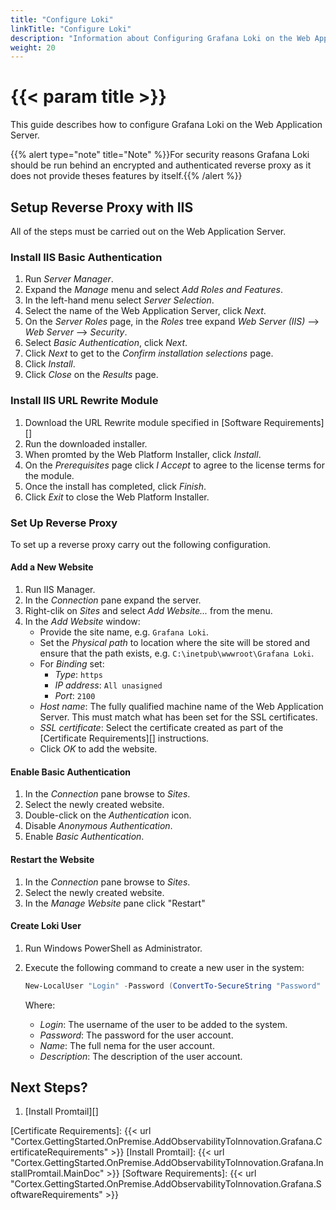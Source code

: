 ```yaml
---
title: "Configure Loki"
linkTitle: "Configure Loki"
description: "Information about Configuring Grafana Loki on the Web Application Server."
weight: 20
---
```


# {{< param title >}}

This guide describes how to configure Grafana Loki on the Web Application Server.

{{% alert type="note" title="Note" %}}For security reasons Grafana Loki should be run behind an encrypted and authenticated reverse proxy as it does not provide theses features by itself.{{% /alert %}}

## Setup Reverse Proxy with IIS

All of the steps must be carried out on the Web Application Server.

### Install IIS Basic Authentication

1. Run *Server Manager*.
1. Expand the *Manage* menu and select *Add Roles and Features*.
1. In the left-hand menu select *Server Selection*.
1. Select the name of the Web Application Server, click *Next*.
1. On the *Server Roles* page, in the *Roles* tree expand *Web Server (IIS)* --> *Web Server* --> *Security*.
1. Select *Basic Authentication*, click *Next*.
1. Click *Next* to get to the *Confirm installation selections* page.
1. Click *Install*.
1. Click *Close* on the *Results* page.

### Install IIS URL Rewrite Module

1. Download the URL Rewrite module specified in [Software Requirements][]
1. Run the downloaded installer.
1. When promted by the Web Platform Installer, click *Install*.
1. On the *Prerequisites* page click *I Accept* to agree to the license terms for the module.
1. Once the install has completed, click *Finish*.
1. Click *Exit* to close the Web Platform Installer.

### Set Up Reverse Proxy

To set up a reverse proxy carry out the following configuration.

#### Add a New Website

1. Run IIS Manager.
1. In the *Connection* pane expand the server.
1. Right-clik on *Sites* and select *Add Website...* from the menu.
1. In the *Add Website* window:
    - Provide the site name, e.g. `Grafana Loki`.
    - Set the *Physical path* to location where the site will be stored and ensure that the path exists, e.g. `C:\inetpub\wwwroot\Grafana Loki`.
    - For *Binding* set:
        - *Type*: `https`
        - *IP address*: `All unasigned`
        - *Port*: `2100`
    - *Host name*: The fully qualified machine name of the Web Application Server. This must match what has been set for the SSL certificates.
    - *SSL certificate*: Select the certificate created as part of the [Certificate Requirements][] instructions.
    - Click *OK* to add the website.

#### Enable Basic Authentication

1. In the *Connection* pane browse to *Sites*.
1. Select the newly created website.
1. Double-click on the *Authentication* icon.
1. Disable *Anonymous Authentication*.
1. Enable *Basic Authentication*.

#### Restart the Website

1. In the *Connection* pane browse to *Sites*.
1. Select the newly created website.
1. In the *Manage Website* pane click "Restart"

#### Create Loki User

1. Run Windows PowerShell as Administrator.
1. Execute the following command to create a new user in the system:

    ```Powershell
    New-LocalUser "Login" -Password (ConvertTo-SecureString "Password" -AsPlainText -force) -FullName "Name" -Description "Description" –PasswordNeverExpires
    ```

    Where:
    - *Login*: The username of the user to be added to the system.
    - *Password*: The password for the user account.
    - *Name*: The full nema for the user account.
    - *Description*: The description of the user account.

## Next Steps?

1. [Install Promtail][]

[Certificate Requirements]: {{< url "Cortex.GettingStarted.OnPremise.AddObservabilityToInnovation.Grafana.CertificateRequirements" >}}
[Install Promtail]: {{< url "Cortex.GettingStarted.OnPremise.AddObservabilityToInnovation.Grafana.InstallPromtail.MainDoc" >}}
[Software Requirements]: {{< url "Cortex.GettingStarted.OnPremise.AddObservabilityToInnovation.Grafana.SoftwareRequirements" >}}
